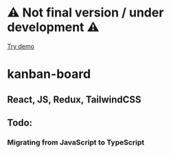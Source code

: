 # ⚠️ Not final version / under development ⚠️

<a href='kanban-board.vercel.app'>Try demo</a>

# kanban-board
## React, JS, Redux, TailwindCSS

## Todo:
### Migrating from JavaScript to TypeScript
